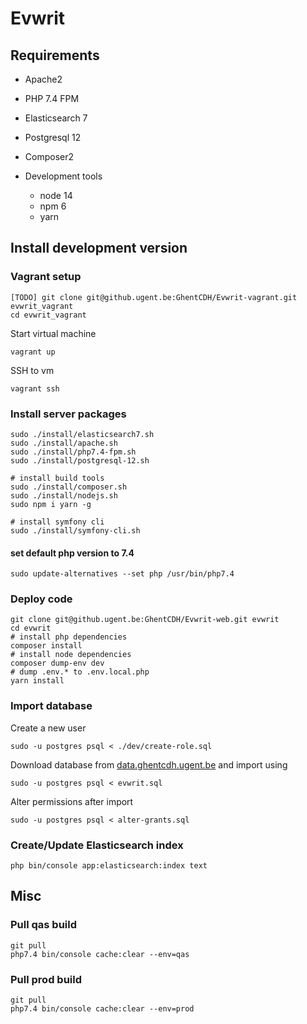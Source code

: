# Evwrit

## Requirements

- Apache2
- PHP 7.4 FPM
- Elasticsearch 7
- Postgresql 12
- Composer2


- Development tools
  - node 14
  - npm 6
  - yarn

## Install development version 

### Vagrant setup

    [TODO] git clone git@github.ugent.be:GhentCDH/Evwrit-vagrant.git evwrit_vagrant
    cd evwrit_vagrant

Start virtual machine

    vagrant up

SSH to vm

    vagrant ssh

### Install server packages 

    sudo ./install/elasticsearch7.sh
    sudo ./install/apache.sh
    sudo ./install/php7.4-fpm.sh
    sudo ./install/postgresql-12.sh

    # install build tools
    sudo ./install/composer.sh
    sudo ./install/nodejs.sh
    sudo npm i yarn -g

    # install symfony cli
    sudo ./install/symfony-cli.sh

#### set default php version to 7.4

    sudo update-alternatives --set php /usr/bin/php7.4    

### Deploy code

    git clone git@github.ugent.be:GhentCDH/Evwrit-web.git evwrit
    cd evwrit
    # install php dependencies
    composer install
    # install node dependencies
    composer dump-env dev
    # dump .env.* to .env.local.php
    yarn install

### Import database

Create a new user

    sudo -u postgres psql < ./dev/create-role.sql

Download database from [data.ghentcdh.ugent.be](https://data.ghentcdh.ugent.be) and import using

    sudo -u postgres psql < evwrit.sql

Alter permissions after import

    sudo -u postgres psql < alter-grants.sql

### Create/Update Elasticsearch index

    php bin/console app:elasticsearch:index text

## Misc

### Pull qas build

    git pull
    php7.4 bin/console cache:clear --env=qas

### Pull prod build

    git pull
    php7.4 bin/console cache:clear --env=prod




